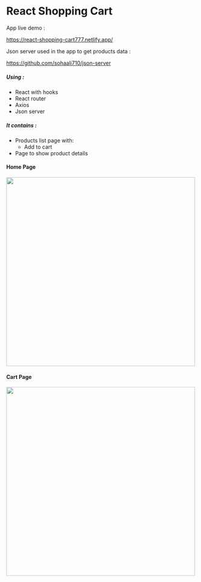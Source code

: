 # React Shopping Cart

App live demo :

https://react-shopping-cart777.netlify.app/

Json server used in the app to get products data :

https://github.com/sohaali710/json-server

##### Using :
- React with hooks
- React router
- Axios
- Json server


##### It contains :
- Products list page with:
  - Add to cart
- Page to show product details


#### Home Page
<div>
  <img src="https://github.com/sohaali710/react-shoping-cart/blob/master/react-shopping-cart1.png" width="500">
</div>

#### Cart Page
<div>
  <img src="https://github.com/sohaali710/react-shoping-cart/blob/master/react-shopping-cart2.png" width="500">
</div>
